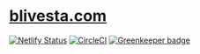 # [blivesta.com](https://www.blivesta.com)

[![Netlify Status](https://api.netlify.com/api/v1/badges/e3560d59-9538-407e-98ae-0b6111e48328/deploy-status)](https://app.netlify.com/sites/confident-swanson-46b74a/deploys)
[![CircleCI](https://circleci.com/gh/blivesta/blivesta.com/tree/master.svg?style=svg)](https://circleci.com/gh/blivesta/blivesta.com/tree/master)
[![Greenkeeper badge](https://badges.greenkeeper.io/blivesta/blivesta.com.svg)](https://greenkeeper.io/)
